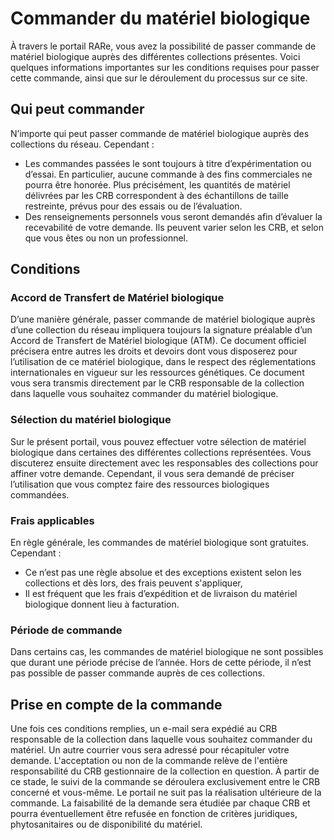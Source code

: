 # Commander du matériel biologique

À travers le portail RARe, vous avez la possibilité de passer commande de matériel biologique auprès des différentes collections présentes. Voici quelques informations importantes sur les conditions requises pour passer cette commande, ainsi que sur le déroulement du processus sur ce site.

## Qui peut commander

N’importe qui peut passer commande de matériel biologique auprès des collections du réseau. Cependant&nbsp;:

- Les commandes passées le sont toujours à titre d’expérimentation ou d’essai. En particulier, aucune commande à des fins commerciales ne pourra être honorée. Plus précisément, les quantités de matériel délivrées par les CRB correspondent à des échantillons de taille restreinte, prévus pour des essais ou de l’évaluation.
- Des renseignements personnels vous seront demandés afin d’évaluer la recevabilité de votre demande. Ils peuvent varier selon les CRB, et selon que vous êtes ou non un professionnel.

## Conditions

### Accord de Transfert de Matériel biologique

D’une manière générale, passer commande de matériel biologique auprès d’une collection du réseau impliquera toujours la signature préalable d’un Accord de Transfert de Matériel biologique (ATM). Ce document officiel précisera entre autres les droits et devoirs dont vous disposerez pour l’utilisation de ce matériel biologique, dans le respect des réglementations internationales en vigueur sur les ressources génétiques. Ce document vous sera transmis directement par le CRB responsable de la collection dans laquelle vous souhaitez commander du matériel biologique.

### Sélection du matériel biologique

Sur le présent portail, vous pouvez effectuer votre sélection de matériel biologique dans certaines des différentes collections représentées. Vous discuterez ensuite directement avec les responsables des collections pour affiner votre demande. Cependant, il vous sera demandé de préciser l’utilisation que vous comptez faire des ressources biologiques commandées.

### Frais applicables

En règle générale, les commandes de matériel biologique sont gratuites. Cependant&nbsp;:

- Ce n’est pas une règle absolue et des exceptions existent selon les collections et dès lors, des frais peuvent s'appliquer,
- Il est fréquent que les frais d’expédition et de livraison du matériel biologique donnent lieu à facturation.

### Période de commande

Dans certains cas, les commandes de matériel biologique ne sont possibles que durant une période précise de l’année. Hors de cette période, il n’est pas possible de passer commande auprès de ces collections.

## Prise en compte de la commande

Une fois ces conditions remplies, un e-mail sera expédié au CRB responsable de la collection dans laquelle vous souhaitez commander du matériel. Un autre courrier vous sera adressé pour récapituler votre demande. L'acceptation ou non de la commande relève de l'entière responsabilité du CRB gestionnaire de la collection en question. À partir de ce stade, le suivi de la commande se déroulera exclusivement entre le CRB concerné et vous-même. Le portail ne suit pas la réalisation ultérieure de la commande. La faisabilité de la demande sera étudiée par chaque CRB et pourra éventuellement être refusée en fonction de critères juridiques, phytosanitaires ou de disponibilité du matériel.
